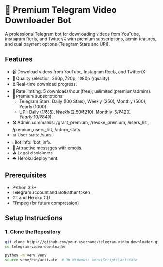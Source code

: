 # 🌟 Premium Telegram Video Downloader Bot

A professional Telegram bot for downloading videos from YouTube, Instagram Reels, and Twitter/X with premium subscriptions, admin features, and dual payment options (Telegram Stars and UPI).

## Features
- 📹 Download videos from YouTube, Instagram Reels, and Twitter/X.
- 🎨 Quality selection: 360p, 720p, 1080p (/quality).
- ⏳ Real-time download progress.
- 🚦 Rate limiting: 5 downloads/hour (free); unlimited (premium/admins).
- 🌟 Premium subscriptions:
  - Telegram Stars: Daily (100 Stars), Weekly (250), Monthly (500), Yearly (1000).
  - UPI: Daily ($1/₹85), Weekly ($2.50/₹210), Monthly ($5/₹420), Yearly ($10/₹840).
- 🛠️ Admin commands: /grant_premium, /revoke_premium, /users_list, /premium_users_list, /admin_stats.
- 📊 User stats: /stats.
- ℹ️ Bot info: /bot_info.
- 🎉 Attractive messages with emojis.
- ⚠️ Legal disclaimers.
- ☁️ Heroku deployment.

## Prerequisites
- Python 3.8+
- Telegram account and BotFather token
- Git and Heroku CLI
- FFmpeg (for future compression)

## Setup Instructions

### 1. Clone the Repository
```bash
git clone https://github.com/your-username/telegram-video-downloader.git
cd telegram-video-downloader

python -m venv venv
source venv/bin/activate  # On Windows: venv\Scripts\activate